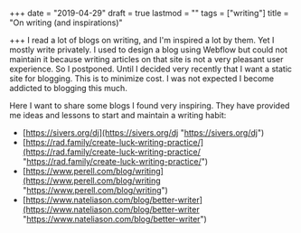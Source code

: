 +++
date = "2019-04-29"
draft = true
lastmod = ""
tags = ["writing"]
title = "On writing (and inspirations)"

+++
I read a lot of blogs on writing, and I'm inspired a lot by them. Yet I mostly write privately. I used to design a blog using Webflow but could not maintain it because writing articles on that site is not a very pleasant user experience. So I postponed. Until I decided very recently that I want a static site for blogging. This is to minimize cost. I was not expected I become addicted to blogging this much.

Here I want to share some blogs I found very inspiring. They have provided me ideas and lessons to start and maintain a writing habit:

* [https://sivers.org/dj](https://sivers.org/dj "https://sivers.org/dj")
* [https://rad.family/create-luck-writing-practice/](https://rad.family/create-luck-writing-practice/ "https://rad.family/create-luck-writing-practice/")
* [https://www.perell.com/blog/writing](https://www.perell.com/blog/writing "https://www.perell.com/blog/writing")
* [https://www.nateliason.com/blog/better-writer](https://www.nateliason.com/blog/better-writer "https://www.nateliason.com/blog/better-writer")